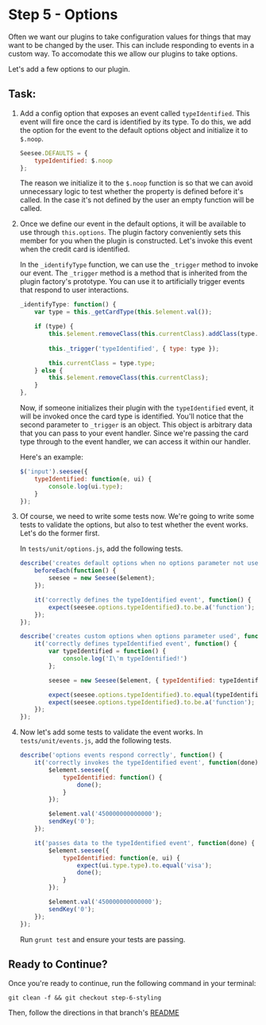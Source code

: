 # Step 5 - Options

Often we want our plugins to take configuration values for things that may want to be changed by the user. This can include responding to events in a custom way. To accomodate this we allow our plugins to take options. 

Let's add a few options to our plugin. 

## Task:

1. Add a config option that exposes an event called `typeIdentified`. This event will fire once the card is identified by its type. To do this, we add the option for the event to the default options object and initialize it to `$.noop`. 

    ```js
    Seesee.DEFAULTS = {
        typeIdentified: $.noop
    };
    ```
    
    The reason we initialize it to the `$.noop` function is so that we can avoid unnecessary logic to test whether the property is defined before it's called. In the case it's not defined by the user an empty function will be called.
    
1. Once we define our event in the default options, it will be available to use through `this.options`. The plugin factory conveniently sets this member for you when the plugin is constructed. Let's invoke this event when the credit card is identified.

    In the `_identifyType` function, we can use the `_trigger` method to invoke our event. The `_trigger` method is a method that is inherited from the plugin factory's prototype. You can use it to artificially trigger events that respond to user interactions.

    ```js
    _identifyType: function() {
        var type = this._getCardType(this.$element.val());

        if (type) {
            this.$element.removeClass(this.currentClass).addClass(type.type);
            
            this._trigger('typeIdentified', { type: type });

            this.currentClass = type.type;
        } else {
            this.$element.removeClass(this.currentClass);
        }
    },
    ```

    Now, if someone initializes their plugin with the `typeIdentified` event, it will be invoked once the card type is identified. You'll notice that the second parameter to `_trigger` is an object. This object is arbitrary data that you can pass to your event handler. Since we're passing the card type through to the event handler, we can access it within our handler.
    
    Here's an example:
    
    ```js
    $('input').seesee({
        typeIdentified: function(e, ui) {
            console.log(ui.type);
        }
    });
    ```
    
1. Of course, we need to write some tests now. We're going to write some tests to validate the options, but also to test whether the event works. Let's do the former first.

    In `tests/unit/options.js`, add the following tests.

    ```js
    describe('creates default options when no options parameter not used', function() {
        beforeEach(function() {
            seesee = new Seesee($element);
        });

        it('correctly defines the typeIdentified event', function() {
            expect(seesee.options.typeIdentified).to.be.a('function');
        });
    });

    describe('creates custom options when options parameter used', function() {
        it('correctly defines typeIdentified event', function() {
            var typeIdentified = function() {
                console.log('I\'m typeIdentified!')
            };

            seesee = new Seesee($element, { typeIdentified: typeIdentified });

            expect(seesee.options.typeIdentified).to.equal(typeIdentified);
            expect(seesee.options.typeIdentified).to.be.a('function');
        });
    });
    ```
    
1. Now let's add some tests to validate the event works. In `tests/unit/events.js`, add the following tests.

    ```js
    describe('options events respond correctly', function() {
        it('correctly invokes the typeIdentified event', function(done) {
            $element.seesee({
                typeIdentified: function() {
                    done();
                }
            });

            $element.val('450000000000000');
            sendKey('0');
        });

        it('passes data to the typeIdentified event', function(done) {
            $element.seesee({
                typeIdentified: function(e, ui) {
                    expect(ui.type.type).to.equal('visa');
                    done();
                }
            });

            $element.val('450000000000000');
            sendKey('0');
        });
    });
    ```
    
    Run `grunt test` and ensure your tests are passing.

## Ready to Continue?

Once you're ready to continue, run the following command in your terminal:

```cli
git clean -f && git checkout step-6-styling
```

Then, follow the directions in that branch's [README](https://github.com/mobify/workshops--building-a-plugin/blob/step-6-styling/README.md)
